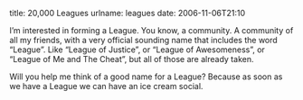 title: 20,000 Leagues
urlname: leagues
date: 2006-11-06T21:10

I&#x02bc;m interested in forming a League. You know, a community. A community of all my friends, with a very official sounding name that includes the word &ldquo;League&rdquo;. Like &ldquo;League of Justice&rdquo;, or &ldquo;League of Awesomeness&rdquo;, or &ldquo;League of Me and The Cheat&rdquo;, but all of those are already taken.

Will you help me think of a good name for a League? Because as soon as we have a League we can have an ice cream social.